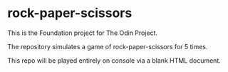 # rock-paper-scissors

This is the Foundation project for The Odin Project.

The repository simulates a game of rock-paper-scissors for 5 times.

This repo will be played entirely on console via a blank HTML document. 